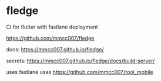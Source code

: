 # fledge

CI for flutter with fastlane deployment

https://github.com/mmcc007/fledge

docs: https://mmcc007.github.io/fledge/

secrets: https://mmcc007.github.io/fledge/docs/build-server/

uses fastlane
uses https://github.com/mmcc007/tool_mobile


